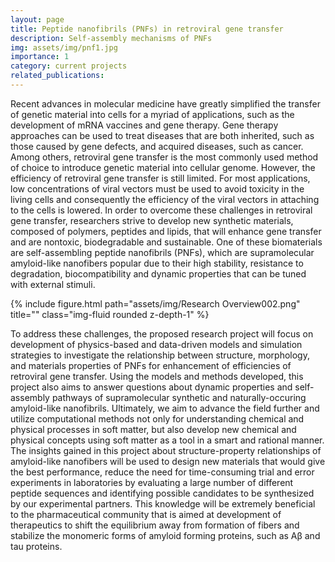 ```yaml
---
layout: page
title: Peptide nanofibrils (PNFs) in retroviral gene transfer
description: Self-assembly mechanisms of PNFs
img: assets/img/pnf1.jpg
importance: 1
category: current projects
related_publications: 
---
```


Recent advances in molecular medicine have greatly simplified the transfer of genetic material into cells for a myriad of applications, such as the development of mRNA vaccines and gene therapy. Gene therapy approaches can be used to treat diseases that are both inherited, such as those caused by gene defects, and acquired diseases, such as cancer. Among others, retroviral gene transfer is the most commonly used method of choice to introduce genetic material into cellular genome. However, the efficiency of retroviral gene transfer is still limited. For most applications, low concentrations of viral vectors must be used to avoid toxicity in the living cells and consequently the efficiency of the viral vectors in attaching to the cells is lowered. In order to overcome these challenges in retroviral gene transfer, researchers strive to develop new synthetic materials, composed of polymers, peptides and lipids, that will enhance gene transfer and are nontoxic, biodegradable and sustainable. One of these biomaterials are self-assembling peptide nanofibrils (PNFs), which are supramolecular amyloid-like nanofibers popular due to their high stability, resistance to degradation, biocompatibility and dynamic properties that can be tuned with external stimuli.

<div class="row">
    <div class="col-sm mt-3 mt-md-0">
        {% include figure.html path="assets/img/Research Overview002.png" title="" class="img-fluid rounded z-depth-1" %}
    </div>
</div>


To address these challenges, the proposed research project will focus on development of physics-based and data-driven models and simulation strategies to investigate the relationship between structure, morphology, and materials properties of PNFs for enhancement of efficiencies of retroviral gene transfer. Using the models and methods developed, this project also aims to answer questions about dynamic properties and self-assembly pathways of supramolecular synthetic and naturally-occuring amyloid-like nanofibrils. Ultimately, we aim to advance the field further and utilize computational methods not only for understanding chemical and physical processes in soft matter, but also develop new chemical and physical concepts using soft matter as a tool in a smart and rational manner. The insights gained in this project about structure-property relationships of amyloid-like nanofibers will be used to design new materials that would give the best performance, reduce the need for time-consuming trial and error experiments in laboratories by evaluating a large number of different peptide sequences and identifying possible candidates to be synthesized by our experimental partners. This knowledge will be extremely beneficial to the pharmaceutical community that is aimed at development of therapeutics to shift the equilibrium away from formation of fibers and stabilize the monomeric forms of amyloid forming proteins, such as Aβ and tau proteins.


